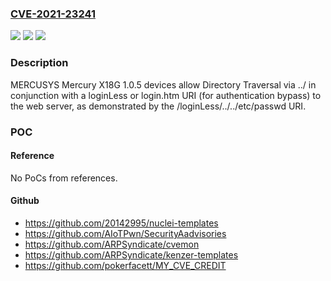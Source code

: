 ### [CVE-2021-23241](https://cve.mitre.org/cgi-bin/cvename.cgi?name=CVE-2021-23241)
![](https://img.shields.io/static/v1?label=Product&message=n%2Fa&color=blue)
![](https://img.shields.io/static/v1?label=Version&message=n%2Fa&color=blue)
![](https://img.shields.io/static/v1?label=Vulnerability&message=n%2Fa&color=brighgreen)

### Description

MERCUSYS Mercury X18G 1.0.5 devices allow Directory Traversal via ../ in conjunction with a loginLess or login.htm URI (for authentication bypass) to the web server, as demonstrated by the /loginLess/../../etc/passwd URI.

### POC

#### Reference
No PoCs from references.

#### Github
- https://github.com/20142995/nuclei-templates
- https://github.com/AIoTPwn/SecurityAadvisories
- https://github.com/ARPSyndicate/cvemon
- https://github.com/ARPSyndicate/kenzer-templates
- https://github.com/pokerfacett/MY_CVE_CREDIT

